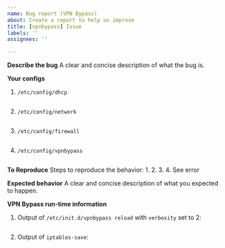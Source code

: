 ```yaml
---
name: Bug report (VPN Bypass)
about: Create a report to help us improve
title: [vpnbypass] Issue
labels: ''
assignees: ''

---
```


**Describe the bug**
A clear and concise description of what the bug is.

**Your configs**

1. ```/etc/config/dhcp```

   ```sh

   ```

2. ```/etc/config/network```

   ```sh

   ```

3. ```/etc/config/firewall```

   ```sh

   ```

4. ```/etc/config/vpnbypass```

   ```sh

   ```

**To Reproduce**
Steps to reproduce the behavior:
1.
2.
3.
4. See error

**Expected behavior**
A clear and concise description of what you expected to happen.

**VPN Bypass run-time information**

1. Output of ```/etc/init.d/vpnbypass reload``` with ```verbosity``` set to 2:

   ```sh

   ```

2. Output of ```iptables-save```:

   ```sh

   ```
